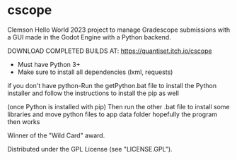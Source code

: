# cscope
Clemson Hello World 2023 project to manage Gradescope submissions with a GUI made in the Godot Engine with a Python backend. 

DOWNLOAD COMPLETED BUILDS AT:
https://quantiset.itch.io/cscope
- Must have Python 3+
- Make sure to install all dependencies (lxml, requests)


if you don't have python-Run the getPython.bat file to install the Python installer and follow the instructions to install the pip as well

(once Python is installed with pip)
Then run the other .bat file to install some libraries and move python files to app data folder
hopefully the program then works

Winner of the "Wild Card" award.

Distributed under the GPL License (see "LICENSE.GPL").
